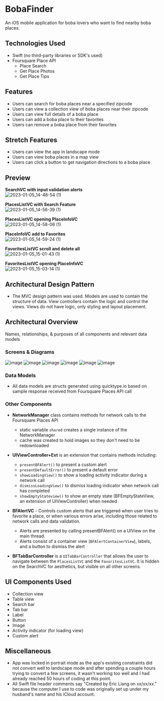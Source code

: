# BobaFinder

An iOS mobile application for boba lovers who want to find nearby boba places.

## Technologies Used

- Swift (no third-party libraries or SDK's used)
- Foursquare Place API 
    - Place Search
    - Get Place Photos
    - Get Place Tips



## Features

- Users can search for boba places near a specified zipcode
- Users can view a collection view of boba places near their zipcode
- Users can view full details of a boba place
- Users can add a boba place to their favorites
- Users can remove a boba place from their favorites


## Stretch Features

- Users can view the app in landscape mode
- Users can view boba places in a map view
- Users can click a button to get navigation directions to a boba place


## Preview

**SearchVC with input validation alerts**\
![2023-01-05_14-48-54 (1)](https://user-images.githubusercontent.com/95596680/210895750-6820af18-09f0-4861-acd7-3a73db706516.gif)

**PlacesListVC with Search Feature**\
![2023-01-05_14-56-39 (1)](https://user-images.githubusercontent.com/95596680/210896102-336a0406-dcf6-4411-b7ac-1341025398f2.gif)


**PlacesListVC opening PlaceInfoVC**\
![2023-01-05_14-58-06 (1)](https://user-images.githubusercontent.com/95596680/210896264-7c413a6e-f208-43b5-bdcb-fac2eaa9973c.gif)

**PlaceInfoVC add to Favorites**\
![2023-01-05_14-59-24 (1)](https://user-images.githubusercontent.com/95596680/210896423-c749e668-3bc3-40e3-9abe-51315f2e1b56.gif)

**FavoritesListVC scroll and delete all**\
![2023-01-05_15-01-43 (1)](https://user-images.githubusercontent.com/95596680/210896672-4026c6e5-9def-4f5e-9abb-8c2f06ff119d.gif)

**FavoritesListVC opening PlaceInfoVC**\
![2023-01-05_15-03-14 (1)](https://user-images.githubusercontent.com/95596680/210896817-dddb1d95-27e6-468a-bc5d-63d619b751d9.gif)




## Architectural Design Pattern
- The MVC design pattern was used. Models are used to contain the structure of data. View controllers contain the logic and control the views. Views do not have logic, only styling and layout placement.



## Architectural Overview 
Names, relationships, & purposes of all components and relevant data models

### Screens & Diagrams
![image](https://user-images.githubusercontent.com/95596680/211235614-890bba45-13a0-49b4-9182-2f0ed9e54752.png)
![image](https://user-images.githubusercontent.com/95596680/211236119-751c72cf-66e6-42c4-ad24-967a50a2cfab.png)
![image](https://user-images.githubusercontent.com/95596680/211236251-692dfbbe-a457-4687-a80c-cb83678f8443.png)
![image](https://user-images.githubusercontent.com/95596680/211236274-bd23ce59-243c-473c-ad30-97b576521f19.png)
![image](https://user-images.githubusercontent.com/95596680/211236290-651cb783-910a-4187-acb4-1bbf172b83f0.png)
![image](https://user-images.githubusercontent.com/95596680/211235842-5b9182d2-7cb6-4e45-a3f0-94cd1cbb78b9.png)

            
### Data Models
- All data models are structs generated using quicktype.io based on sample response received from Foursquare Places API call
        
### Other Components
- **NetworkManager** class contains methods for network calls to the Foursquare Places API
    - static variable `shared` creates a single instance of the NetworkManager
    - cache was created to hold images so they don't need to be redownloaded

- **UIViewController+Ext** is an extension that contains methods including:
    - `presentBFAlert()` to present a custom alert
    - `presentDefaultError()` to present a default error
    - `showLoadingView()` to show a loading activity indicator during a network call
    - `dismissLoadingView()` to dismiss loading indicator when network call has completed
    - `showEmptyStateview()` to show an empty state (BFEmptyStateView, an extension of UIViewController) when needed

- **BFAlertVC** - Controls custom alerts that are triggered when user tries to favorite a place, or when various errors arise, including those related to network calls and data validation.
    - Alerts are presented by calling presentBFAlert() on a UIView on the main thread.
    - Alerts consist of a container view (`BFAlertContainerView`), labels, and a button to dismiss the alert

- **BFTabBarController** is a `UITabBarController` that allows the user to navigate between the `PlacesListVC` and the `FavoritesListVC`. It is hidden on the SearchVC for aesthetics, but visible on all other screens.



## UI Components Used

- Collection view
- Table view
- Search bar
- Tab bar
- Label
- Button
- Image
- Activity indicator (for loading view)
- Custom alert


## Miscellaneous
- App was locked in portrait mode as the app's existing constraints did not convert well to landscape mode and after spending a couple hours trying to convert a few screens, it wasn't working too well and I had already reached 50 hours of coding at this point.
- All Swift file header comments say "Created by Eric Liang on xx/xx/xx." because the computer I use to code was originally set up under my husband's name and his iCloud account.
